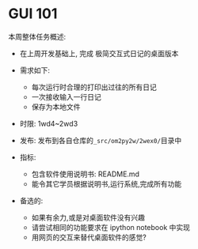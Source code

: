 # GUI 101

本周整体任务概述:

- 在上周开发基础上, 完成 极简交互式日记的桌面版本
- 需求如下:
	- 每次运行时合理的打印出过往的所有日记
	- 一次接收输入一行日记
	- 保存为本地文件

- 时限: 1wd4~2wd3
- 发布: 发布到各自仓库的`_src/om2py2w/2wex0/`目录中
- 指标:
	- 包含软件使用说明书: README.md
	- 能令其它学员根据说明书,运行系统,完成所有功能

- 备选的:
	- 如果有余力,或是对桌面软件没有兴趣
	- 请尝试相同的功能要求在 ipython notebook 中实现
	- 用网页的交互来替代桌面软件的感觉?

